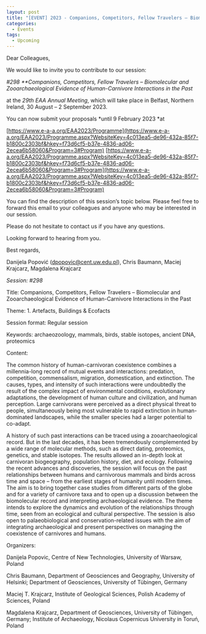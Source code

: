 ```yaml
---
layout: post
title: "[EVENT] 2023 - Companions, Competitors, Fellow Travelers – Biomolecular and Zooarchaeological Evidence of Human-Carnivore Interactions in the Past (EAA Session)"
categories:
  - Events
tags:
  - Upcoming
---
```


Dear Colleagues,

We would like to invite you to contribute to our session:

_#298 \*\*Companions, Competitors, Fellow Travelers – Biomolecular and
Zooarchaeological Evidence of Human-Carnivore Interactions in the Past_

at the _29th EAA Annual Meeting_, which will take place in Belfast,
Northern Ireland, 30 August – 2 September 2023.

You can now submit your proposals *until 9 February 2023 *at

[https://www.e-a-a.org/EAA2023/Programme](https://www.e-a-a.org/EAA2023/Programme.aspx?WebsiteKey=4c013ea5-de96-432a-85f7-b1800c2303bf&hkey=f73d6cf5-b37e-4836-ad06-2ecea6b58060&Program=3#Program)
[https://www.e-a-a.org/EAA2023/Programme.aspx?WebsiteKey=4c013ea5-de96-432a-85f7-b1800c2303bf&hkey=f73d6cf5-b37e-4836-ad06-2ecea6b58060&Program=3#Program](https://www.e-a-a.org/EAA2023/Programme.aspx?WebsiteKey=4c013ea5-de96-432a-85f7-b1800c2303bf&hkey=f73d6cf5-b37e-4836-ad06-2ecea6b58060&Program=3#Program)

You can find the description of this session’s topic below. Please feel
free to forward this email to your colleagues and anyone who may be
interested in our session.

Please do not hesitate to contact us if you have any questions.

Looking forward to hearing from you.

Best regards,

Danijela Popović ([dpopovic@cent.uw.edu.pl](mailto:dpopovic@cent.uw.edu.pl)), Chris Baumann, Maciej Krajcarz, Magdalena Krajcarz

_Session: #298_

Title: Companions, Competitors, Fellow Travelers – Biomolecular and
Zooarchaeological Evidence of Human-Carnivore Interactions in the Past

Theme: 1. Artefacts, Buildings & Ecofacts

Session format: Regular session

Keywords: archaeozoology, mammals, birds, stable isotopes, ancient DNA,
proteomics

Content:

The common history of human-carnivoran coexistence combines a
millennia-long record of mutual events and interactions: predation,
competition, commensalism, migration, domestication, and extinction. The
causes, types, and intensity of such interactions were undoubtedly the
result of the complex impact of environmental conditions, evolutionary
adaptations, the development of human culture and civilization, and human
perception. Large carnivorans were perceived as a direct physical threat to
people, simultaneously being most vulnerable to rapid extinction in
human-dominated landscapes, while the smaller species had a larger
potential to co-adapt.

A history of such past interactions can be traced using a zooarchaeological
record. But in the last decades, it has been tremendously complemented by a
wide range of molecular methods, such as direct dating, proteomics,
genetics, and stable isotopes. The results allowed an in-depth look at
carnivoran biogeography, population history, diet, and ecology. Following
the recent advances and discoveries, the session will focus on the past
relationships between humans and carnivorous mammals and birds across time
and space – from the earliest stages of humanity until modern times. The
aim is to bring together case studies from different parts of the globe and
for a variety of carnivore taxa and to open up a discussion between the
biomolecular record and interpreting archaeological evidence. The theme
intends to explore the dynamics and evolution of the relationships through
time, seen from an ecological and cultural perspective. The session is also
open to palaeobiological and conservation-related issues with the aim of
integrating archaeological and present perspectives on managing the
coexistence of carnivores and humans.

Organizers:

Danijela Popovic, Centre of New Technologies, University of Warsaw, Poland

Chris Baumann, Department of Geosciences and Geography, University of
Helsinki; Department of Geosciences, University of Tübingen, Germany

Maciej T. Krajcarz, Institute of Geological Sciences, Polish Academy of
Sciences, Poland

Magdalena Krajcarz, Department of Geosciences, University of Tübingen,
Germany; Institute of Archaeology, Nicolaus Copernicus University in Toruń,
Poland
